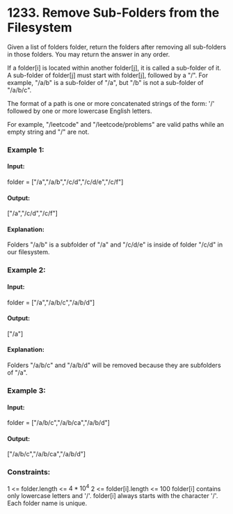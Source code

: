 # 1233. Remove Sub-Folders from the Filesystem
Given a list of folders folder, return the folders after removing all sub-folders in those folders. You may return the answer in any order.

If a folder[i] is located within another folder[j], it is called a sub-folder of it. A sub-folder of folder[j] must start with folder[j], followed by a "/". For example, "/a/b" is a sub-folder of "/a", but "/b" is not a sub-folder of "/a/b/c".

The format of a path is one or more concatenated strings of the form: '/' followed by one or more lowercase English letters.

For example, "/leetcode" and "/leetcode/problems" are valid paths while an empty string and "/" are not.
 
### Example 1:
#### Input:
folder = ["/a","/a/b","/c/d","/c/d/e","/c/f"]
#### Output: 
["/a","/c/d","/c/f"]
#### Explanation:
Folders "/a/b" is a subfolder of "/a" and "/c/d/e" is inside of folder "/c/d" in our filesystem.

### Example 2:
#### Input:
folder = ["/a","/a/b/c","/a/b/d"]
#### Output:
["/a"]
#### Explanation:
Folders "/a/b/c" and "/a/b/d" will be removed because they are subfolders of "/a".

### Example 3:
#### Input:
folder = ["/a/b/c","/a/b/ca","/a/b/d"]
#### Output:
["/a/b/c","/a/b/ca","/a/b/d"]
 
### Constraints:
1 <= folder.length <= $`4 * 10^4`$
2 <= folder[i].length <= 100
folder[i] contains only lowercase letters and '/'.
folder[i] always starts with the character '/'.
Each folder name is unique.
